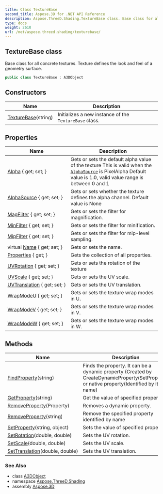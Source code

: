 ```yaml
---
title: Class TextureBase
second_title: Aspose.3D for .NET API Reference
description: Aspose.ThreeD.Shading.TextureBase class. Base class for all concrete textures. Texture defines the look and feel of a geometry surface
type: docs
weight: 2610
url: /net/aspose.threed.shading/texturebase/
---
```

## TextureBase class

Base class for all concrete textures. Texture defines the look and feel of a geometry surface.

```csharp
public class TextureBase : A3DObject
```

## Constructors

| Name | Description |
| --- | --- |
| [TextureBase](texturebase/)(string) | Initializes a new instance of the `TextureBase` class. |

## Properties

| Name | Description |
| --- | --- |
| [Alpha](../../aspose.threed.shading/texturebase/alpha/) { get; set; } | Gets or sets the default alpha value of the texture This is valid when the [`AlphaSource`](./alphasource/) is PixelAlpha Default value is 1.0, valid value range is between 0 and 1 |
| [AlphaSource](../../aspose.threed.shading/texturebase/alphasource/) { get; set; } | Gets or sets whether the texture defines the alpha channel. Default value is None |
| [MagFilter](../../aspose.threed.shading/texturebase/magfilter/) { get; set; } | Gets or sets the filter for magnification. |
| [MinFilter](../../aspose.threed.shading/texturebase/minfilter/) { get; set; } | Gets or sets the filter for minification. |
| [MipFilter](../../aspose.threed.shading/texturebase/mipfilter/) { get; set; } | Gets or sets the filter for mip-level sampling. |
| virtual [Name](../../aspose.threed/a3dobject/name/) { get; set; } | Gets or sets the name. |
| [Properties](../../aspose.threed/a3dobject/properties/) { get; } | Gets the collection of all properties. |
| [UVRotation](../../aspose.threed.shading/texturebase/uvrotation/) { get; set; } | Gets or sets the rotation of the texture |
| [UVScale](../../aspose.threed.shading/texturebase/uvscale/) { get; set; } | Gets or sets the UV scale. |
| [UVTranslation](../../aspose.threed.shading/texturebase/uvtranslation/) { get; set; } | Gets or sets the UV translation. |
| [WrapModeU](../../aspose.threed.shading/texturebase/wrapmodeu/) { get; set; } | Gets or sets the texture wrap modes in U. |
| [WrapModeV](../../aspose.threed.shading/texturebase/wrapmodev/) { get; set; } | Gets or sets the texture wrap modes in V. |
| [WrapModeW](../../aspose.threed.shading/texturebase/wrapmodew/) { get; set; } | Gets or sets the texture wrap modes in W. |

## Methods

| Name | Description |
| --- | --- |
| [FindProperty](../../aspose.threed/a3dobject/findproperty/)(string) | Finds the property. It can be a dynamic property (Created by CreateDynamicProperty/SetProperty) or native property(Identified by its name) |
| [GetProperty](../../aspose.threed/a3dobject/getproperty/)(string) | Get the value of specified property |
| [RemoveProperty](../../aspose.threed/a3dobject/removeproperty/)(Property) | Removes a dynamic property. |
| [RemoveProperty](../../aspose.threed/a3dobject/removeproperty/)(string) | Remove the specified property identified by name |
| [SetProperty](../../aspose.threed/a3dobject/setproperty/)(string, object) | Sets the value of specified property |
| [SetRotation](../../aspose.threed.shading/texturebase/setrotation/)(double, double) | Sets the UV rotation. |
| [SetScale](../../aspose.threed.shading/texturebase/setscale/)(double, double) | Sets the UV scale. |
| [SetTranslation](../../aspose.threed.shading/texturebase/settranslation/)(double, double) | Sets the UV translation. |

### See Also

* class [A3DObject](../../aspose.threed/a3dobject/)
* namespace [Aspose.ThreeD.Shading](../../aspose.threed.shading/)
* assembly [Aspose.3D](../../)


